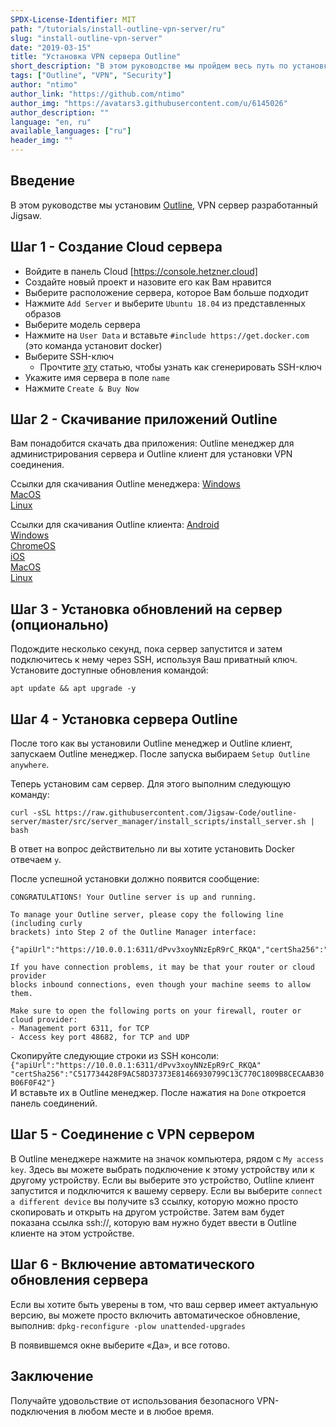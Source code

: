 ```yaml
---
SPDX-License-Identifier: MIT
path: "/tutorials/install-outline-vpn-server/ru"
slug: "install-outline-vpn-server"
date: "2019-03-15"
title: "Установка VPN сервера Outline"
short_description: "В этом руководстве мы пройдем весь путь по установке VPN сервера Outline."
tags: ["Outline", "VPN", "Security"]
author: "ntimo"
author_link: "https://github.com/ntimo"
author_img: "https://avatars3.githubusercontent.com/u/6145026"
author_description: ""
language: "en, ru"
available_languages: ["ru"]
header_img: ""
---
```


## Введение

В этом руководстве мы установим [Outline](https://getoutline.org/), VPN сервер разработанный Jigsaw.

## Шаг 1 - Создание Cloud сервера

* Войдите в панель Cloud [https://console.hetzner.cloud]
* Создайте новый проект и назовите его как Вам нравится
* Выберите расположение сервера, которое Вам больше подходит
* Нажмите `Add Server` и выберите `Ubuntu 18.04` из представленных образов
* Выберите модель сервера
* Нажмите на `User Data` и вставьте `#include https://get.docker.com` (это команда установит docker)
* Выберите SSH-ключ
    * Прочтите [эту](https://help.github.com/en/enterprise/2.16/user/articles/generating-a-new-ssh-key-and-adding-it-to-the-ssh-agent) статью, чтобы узнать как сгенерировать SSH-ключ
* Укажите имя сервера в поле `name`
* Нажмите `Create & Buy Now`

## Шаг 2 - Скачивание приложений Outline

Вам понадобится скачать два приложения: Outline менеджер для администрирования сервера и Outline клиент для установки VPN соединения.

Ссылки для скачивания Outline менеджера:
[Windows](https://raw.githubusercontent.com/Jigsaw-Code/outline-releases/master/manager/stable/Outline-Manager.exe)  
[MacOS](https://raw.githubusercontent.com/Jigsaw-Code/outline-releases/master/manager/stable/Outline-Manager.dmg)  
[Linux](https://raw.githubusercontent.com/Jigsaw-Code/outline-releases/master/manager/stable/Outline-Manager.AppImage)  

Ссылки для скачивания Outline клиента:
[Android](https://play.google.com/store/apps/details?id=org.outline.android.client)  
[Windows](https://raw.githubusercontent.com/Jigsaw-Code/outline-releases/master/client/stable/Outline-Client.exe)  
[ChromeOS](https://play.google.com/store/apps/details?id=org.outline.android.client)  
[iOS](https://itunes.apple.com/us/app/outline-app/id1356177741)  
[MacOS](https://itunes.apple.com/us/app/outline-app/id1356178125)  
[Linux](https://raw.githubusercontent.com/Jigsaw-Code/outline-releases/master/client/stable/Outline-Client.AppImage)  

## Шаг 3 - Установка обновлений на сервер (опционально)

Подождите несколько секунд, пока сервер запустится и затем подключитесь к нему через SSH, используя Ваш приватный ключ.
Установите доступные обновления командой:

`apt update && apt upgrade -y`

## Шаг 4 - Установка сервера Outline

После того как вы установили Outline менеджер и Outline клиент, запускаем Outline менеджер. После запуска выбираем `Setup Outline anywhere`.

Теперь установим сам сервер. Для этого выполним следующую команду:
```
curl -sSL https://raw.githubusercontent.com/Jigsaw-Code/outline-server/master/src/server_manager/install_scripts/install_server.sh | bash
```

В ответ на вопрос действительно ли вы хотите установить Docker отвечаем `y`.

После успешной установки должно появится сообщение:
```
CONGRATULATIONS! Your Outline server is up and running.

To manage your Outline server, please copy the following line (including curly
brackets) into Step 2 of the Outline Manager interface:

{"apiUrl":"https://10.0.0.1:6311/dPvv3xoyNNzEpR9rC_RKQA","certSha256":"C517734428F9AC58D37373E81466930799C13C770C1809B8CECAAB30B06F0F42"}

If you have connection problems, it may be that your router or cloud provider
blocks inbound connections, even though your machine seems to allow them.

Make sure to open the following ports on your firewall, router or cloud provider:
- Management port 6311, for TCP
- Access key port 48682, for TCP and UDP
```

Скопируйте следующие строки из SSH консоли:
`{"apiUrl":"https://10.0.0.1:6311/dPvv3xoyNNzEpR9rC_RKQA" "certSha256":"C517734428F9AC58D37373E81466930799C13C770C1809B8CECAAB30B06F0F42"}`  
И вставьте их в Outline менеджер. После нажатия на `Done` откроется панель соединений.

## Шаг 5 - Соединение с VPN сервером

В Outline менеджере нажмите на значок компьютера, рядом с `My access key`. Здесь вы можете выбрать подключение к этому устройству или к другому устройству. Если вы выберите это устройство, Outline клиент запустится и подключится к вашему серверу.
Если вы выберите `connect a different device` вы получите s3 ссылку, которую можно просто скопировать и открыть на другом устройстве. Затем вам будет показана ссылка ssh://, которую вам нужно будет ввести в Outline клиенте на этом устройстве.

## Шаг 6 - Включение автоматического обновления сервера

Если вы хотите быть уверены в том, что ваш сервер имеет актуальную версию, вы можете просто включить автоматическое обновление, выполнив:
`dpkg-reconfigure -plow unattended-upgrades`  

В появившемся окне выберите «Да», и все готово.

## Заключение

Получайте удовольствие от использования безопасного VPN-подключения в любом месте и в любое время.
